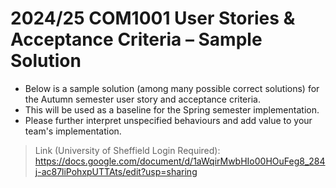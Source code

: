# 2024/25 COM1001 User Stories & Acceptance Criteria – Sample Solution

- Below is a sample solution (among many possible correct solutions) for the Autumn semester user story and acceptance criteria. 
- This will be used as a baseline for the Spring semester implementation. 
- Please further interpret unspecified behaviours and add value to your team's implementation.

> Link (University of Sheffield Login Required): https://docs.google.com/document/d/1aWqirMwbHIo00HOuFeg8_284j-ac87liPohxpUTTAts/edit?usp=sharing
